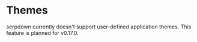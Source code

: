 # Themes

serpdown currently doesn't support user-defined application themes. This feature is planned for v0.17.0.
